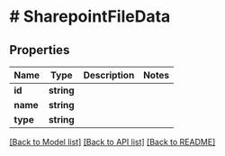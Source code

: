 # # SharepointFileData

## Properties

Name | Type | Description | Notes
------------ | ------------- | ------------- | -------------
**id** | **string** |  |
**name** | **string** |  |
**type** | **string** |  |

[[Back to Model list]](../../README.md#models) [[Back to API list]](../../README.md#endpoints) [[Back to README]](../../README.md)
